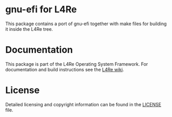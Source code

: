 # gnu-efi for L4Re

This package contains a port of gnu-efi together with make files for building
it inside the L4Re tree.

# Documentation

This package is part of the L4Re Operating System Framework. For documentation
and build instructions see the [L4Re wiki](https://kernkonzept.com/L4Re/guides/l4re).

# License

Detailed licensing and copyright information can be found in
the [LICENSE](LICENSE.spdx) file.
